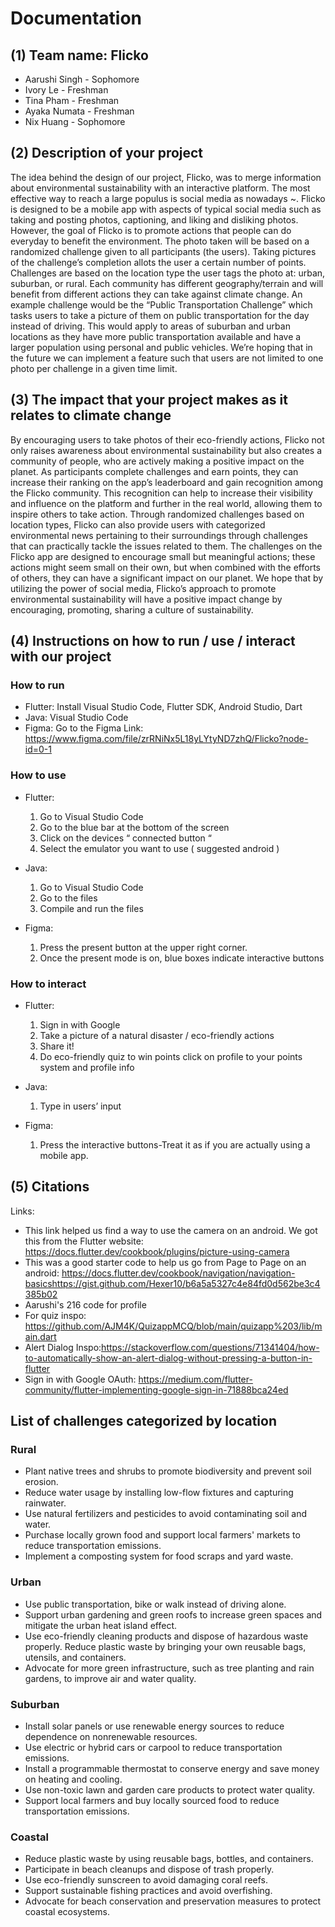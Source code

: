 # Documentation

## (1) Team name: Flicko

- Aarushi Singh - Sophomore
- Ivory Le - Freshman
- Tina Pham - Freshman
- Ayaka Numata - Freshman
- Nix Huang - Sophomore

## (2) Description of your project

The idea behind the design of our project, Flicko, was to merge information about environmental sustainability with an interactive platform. The most effective way to reach a large populus is social media as nowadays ~. Flicko is designed to be a mobile app with aspects of typical social media such as taking and posting photos, captioning, and liking and disliking photos. However, the goal of Flicko is to promote actions that people can do everyday to benefit the environment. The photo taken will be based on a randomized challenge given to all participants (the users). Taking pictures of the challenge’s completion allots the user a certain number of points. Challenges are based on the location type the user tags the photo at: urban, suburban, or rural. Each community has different geography/terrain and will benefit from different actions they can take against climate change. An example challenge would be the “Public Transportation Challenge” which tasks users to take a picture of them on public transportation for the day instead of driving. This would apply to areas of suburban and urban locations as they have more public transportation available and have a larger population using personal and public vehicles. We’re hoping that in the future we can implement a feature such that users are not limited to one photo per challenge in a given time limit.

## (3) The impact that your project makes as it relates to climate change

By encouraging users to take photos of their eco-friendly actions, Flicko not only raises awareness about environmental sustainability but also creates a community of people,  who are actively making a positive impact on the planet. As participants complete challenges and earn points, they can increase their ranking on the app’s leaderboard and gain recognition among the Flicko community. This recognition can help to increase their visibility and influence on the platform and further in the real world, allowing them to inspire others to take action. Through randomized challenges based on location types, Flicko can also provide users with categorized environmental news pertaining to their surroundings through challenges that can practically tackle the issues related to them. The challenges on the Flicko app are designed to encourage small but meaningful actions; these actions might seem small on their own, but when combined with the efforts of others, they can have a significant impact on our planet. We hope that by utilizing the power of social media, Flicko’s approach to promote environmental sustainability will have a positive impact change by encouraging, promoting, sharing a culture of sustainability.

## (4) Instructions on how to run / use / interact with our project

### How to run

- Flutter: Install Visual Studio Code, Flutter SDK, Android Studio, Dart
- Java: Visual Studio Code
- Figma: Go to the Figma Link: https://www.figma.com/file/zrRNiNx5L18yLYtyND7zhQ/Flicko?node-id=0-1 

### How to use

- Flutter:
    1. Go to Visual Studio Code
    2. Go to the blue bar at the bottom of the screen
    3. Click on the devices “ connected button “
    4. Select the emulator you want to use ( suggested android )

- Java:
    1. Go to Visual Studio Code
    2. Go to the files
    3. Compile and run the files

- Figma: 
    1. Press the present button at the upper right corner.
    2. Once the present mode is on, blue boxes indicate interactive buttons

### How to interact

- Flutter:
    1. Sign in with Google
    2. Take a picture of a natural disaster / eco-friendly actions
    3. Share it!
    4. Do eco-friendly quiz to win points click on profile to your points system and profile info

- Java:
    1. Type in users’ input
- Figma:
    1. Press the interactive buttons-Treat it as if you are actually using a mobile app.

## (5) Citations

Links:

- This link helped us find a way to use the camera on an android. We got this from the Flutter website: <https://docs.flutter.dev/cookbook/plugins/picture-using-camera>
- This was a good starter code to help us go from Page to Page on an android: <https://docs.flutter.dev/cookbook/navigation/navigation-basicshttps://gist.github.com/Hexer10/b6a5a5327c4e84fd0d562be3c4385b02>  
- Aarushi's 216 code for profile  
- For quiz inspo: <https://github.com/AJM4K/QuizappMCQ/blob/main/quizapp%203/lib/main.dart>
- Alert Dialog Inspo:<https://stackoverflow.com/questions/71341404/how-to-automatically-show-an-alert-dialog-without-pressing-a-button-in-flutter>
- Sign in with Google OAuth:
<https://medium.com/flutter-community/flutter-implementing-google-sign-in-71888bca24ed>

## List of challenges categorized by location

### Rural

- Plant native trees and shrubs to promote biodiversity and prevent soil erosion.
- Reduce water usage by installing low-flow fixtures and capturing rainwater.
- Use natural fertilizers and pesticides to avoid contaminating soil and water.
- Purchase locally grown food and support local farmers' markets to reduce transportation emissions.
- Implement a composting system for food scraps and yard waste.

### Urban

- Use public transportation, bike or walk instead of driving alone.
- Support urban gardening and green roofs to increase green spaces and mitigate the urban heat island effect.
- Use eco-friendly cleaning products and dispose of hazardous waste properly.
Reduce plastic waste by bringing your own reusable bags, utensils, and containers.
- Advocate for more green infrastructure, such as tree planting and rain gardens, to improve air and water quality.

### Suburban

- Install solar panels or use renewable energy sources to reduce dependence on nonrenewable resources.
- Use electric or hybrid cars or carpool to reduce transportation emissions.
- Install a programmable thermostat to conserve energy and save money on heating and cooling.
- Use non-toxic lawn and garden care products to protect water quality.
- Support local farmers and buy locally sourced food to reduce transportation emissions.

### Coastal

- Reduce plastic waste by using reusable bags, bottles, and containers.
- Participate in beach cleanups and dispose of trash properly.
- Use eco-friendly sunscreen to avoid damaging coral reefs.
- Support sustainable fishing practices and avoid overfishing.
- Advocate for beach conservation and preservation measures to protect coastal ecosystems.

